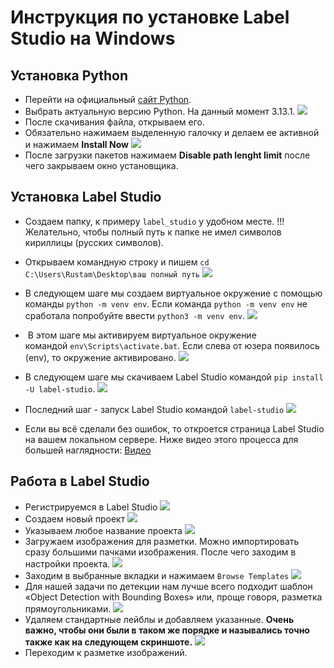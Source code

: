 # Инструкция по установке Label Studio на Windows

## Установка Python

- Перейти на официальный [сайт Python](https://www.python.org/downloads/windows/).
- Выбрать актуальную версию Python. На данный момент 3.13.1.
![](https://i.postimg.cc/3RPJPyXp/photo-2025-01-20-10-24-40.jpg)
- После скачивания файла, открываем его.
- Обязательно нажимаем выделенную галочку и делаем ее активной и нажимаем **Install Now**
![](https://i.postimg.cc/Y06kZdqK/photo-2025-01-20-10-24-35.jpg)
- После загрузки пакетов нажимаем **Disable path lenght limit** после чего закрываем окно установщика.

## Установка Label Studio
- Создаем папку, к примеру `label_studio` у удобном месте. !!!Желательно, чтобы полный путь к папке не имел символов кириллицы (русских символов).
- Открываем командную строку и пишем `cd C:\Users\Rustam\Desktop\ваш полный путь`
![](https://habrastorage.org/r/w1560/getpro/habr/upload_files/2a8/c63/d53/2a8c63d53ddd9f1b416a453edb4967a5.png)

- В следующем шаге мы создаем виртуальное окружение с помощью команды `python -m venv env`. Если команда `python -m venv env` не сработала попробуйте ввести `python3 -m venv env`.
![](https://habrastorage.org/getpro/habr/upload_files/a16/0ac/169/a160ac169124ba3784b900e5f9a96aa8.png)

-  В этом шаге мы активируем виртуальное окружение командой `env\Scripts\activate.bat`. Если слева от юзера появилось (env), то окружение активировано.
![](https://habrastorage.org/getpro/habr/upload_files/dc9/1ab/800/dc91ab80086e85b97ae42100bbb55133.png)

- В следующем шаге мы скачиваем Label Studio командой `pip install -U label-studio`.
![](https://habrastorage.org/r/w1560/getpro/habr/upload_files/b00/a7f/0a2/b00a7f0a22fbd46e978746a8bbb31144.png)

- Последний шаг - запуск Label Studio командой `label-studio`
![](https://habrastorage.org/r/w1560/getpro/habr/upload_files/7f7/129/c13/7f7129c13233c16552b108334ab94049.png)

- Если вы всё сделали без ошибок, то откроется страница Label Studio на вашем локальном сервере. Ниже видео этого процесса для большей наглядности:
[Видео](https://disk.yandex.ru/i/9k3JsdqGVVCuXQ)

## Работа в Label Studio
- Регистрируемся в Label Studio
![](https://i.postimg.cc/WpdvQ61J/2025-01-20-11-22-22.png)
- Создаем новый проект
![](https://i.postimg.cc/L5L0msWG/2025-01-20-11-25-16.png)
- Указываем любое название проекта 
![](https://i.postimg.cc/rsXQZkpj/2025-01-20-11-27-06.png)
- Загружаем изображения для разметки. Можно импортировать сразу большими пачками изображения. После чего заходим в настройки проекта.
![](https://i.postimg.cc/Gh9HgsZM/2025-01-20-11-31-12.png)
- Заходим в выбранные вкладки и нажимаем `Browse Templates`
![](https://i.postimg.cc/ZRV5VTjt/2025-01-20-11-33-26.png)
- Для нашей задачи по детекции нам лучше всего подходит шаблон «Object Detection with Bounding Boxes» или, проще говоря, разметка прямоугольниками.
![](https://i.postimg.cc/7PRx6tWV/2025-01-20-11-34-46.png)
- Удаляем стандартные лейблы и добавляем указанные. **Очень важно, чтобы они были в таком же порядке и назывались точно также как на следующем скриншоте.**
![](https://i.postimg.cc/htLKWG4d/2025-03-07-11-08-45.png)
- Переходим к разметке изображений. 
